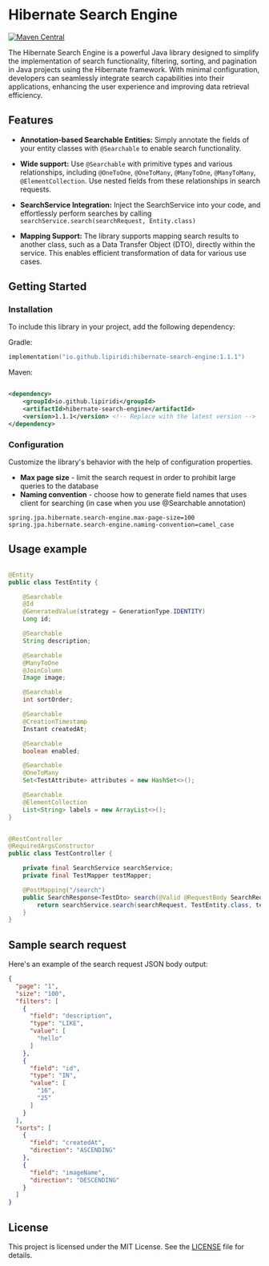 # Hibernate Search Engine

[![Maven Central](https://img.shields.io/maven-central/v/io.github.lipiridi/hibernate-search-engine)](https://search.maven.org/artifact/io.github.lipiridi/hibernate-search-engine)

The Hibernate Search Engine is a powerful Java library designed to simplify the implementation of search functionality,
filtering, sorting, and pagination in Java projects using the Hibernate framework. With minimal configuration,
developers can seamlessly integrate search capabilities into their applications, enhancing the user experience and
improving data retrieval efficiency.

## Features

- **Annotation-based Searchable Entities:** Simply annotate the fields of your entity classes with `@Searchable` to
  enable
  search functionality.


- **Wide support:** Use `@Searchable` with primitive types and various relationships, including `@OneToOne`,
  `@OneToMany`, `@ManyToOne`,
  `@ManyToMany`, `@ElementCollection`. Use nested fields from these relationships in search requests.


- **SearchService Integration:** Inject the SearchService into your code, and effortlessly perform searches by
  calling `searchService.search(searchRequest, Entity.class)`


- **Mapping Support:** The library supports mapping search results to another class, such as a Data Transfer Object
  (DTO), directly within the service. This enables efficient transformation of data for various use cases.

## Getting Started

### Installation

To include this library in your project, add the following dependency:

Gradle:

```kotlin
implementation("io.github.lipiridi:hibernate-search-engine:1.1.1")
```

Maven:

```xml

<dependency>
    <groupId>io.github.lipiridi</groupId>
    <artifactId>hibernate-search-engine</artifactId>
    <version>1.1.1</version> <!-- Replace with the latest version -->
</dependency>
```

### Configuration

Customize the library's behavior with the help of configuration properties.

- **Max page size** - limit the search request in order to prohibit large queries to the database
- **Naming convention** - choose how to generate field names that uses client for searching (in case when you use
  @Searchable annotation)

```properties
spring.jpa.hibernate.search-engine.max-page-size=100
spring.jpa.hibernate.search-engine.naming-convention=camel_case
```

## Usage example

```java

@Entity
public class TestEntity {

    @Searchable
    @Id
    @GeneratedValue(strategy = GenerationType.IDENTITY)
    Long id;

    @Searchable
    String description;

    @Searchable
    @ManyToOne
    @JoinColumn
    Image image;

    @Searchable
    int sortOrder;

    @Searchable
    @CreationTimestamp
    Instant createdAt;

    @Searchable
    boolean enabled;

    @Searchable
    @OneToMany
    Set<TestAttribute> attributes = new HashSet<>();

    @Searchable
    @ElementCollection
    List<String> labels = new ArrayList<>();
}
```

```java

@RestController
@RequiredArgsConstructor
public class TestController {

    private final SearchService searchService;
    private final TestMapper testMapper;

    @PostMapping("/search")
    public SearchResponse<TestDto> search(@Valid @RequestBody SearchRequest searchRequest) {
        return searchService.search(searchRequest, TestEntity.class, testMapper::toDto);
    }
}
```

## Sample search request

Here's an example of the search request JSON body output:

```json
{
  "page": "1",
  "size": "100",
  "filters": [
    {
      "field": "description",
      "type": "LIKE",
      "value": [
        "hello"
      ]
    },
    {
      "field": "id",
      "type": "IN",
      "value": [
        "16",
        "25"
      ]
    }
  ],
  "sorts": [
    {
      "field": "createdAt",
      "direction": "ASCENDING"
    },
    {
      "field": "imageName",
      "direction": "DESCENDING"
    }
  ]
}
```

## License

This project is licensed under the MIT License. See the [LICENSE](LICENSE) file for details.
